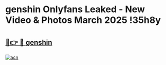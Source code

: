 # genshin Onlyfans Leaked - New Video & Photos March 2025 !35h8y

# <h2><a href="https://69rqnb.iuczelnia.edu.pl?title=genshin&ref=35h8y">🔗👉 🔴 genshin</a></h2>

[![acn](https://github.com/user-attachments/assets/0f9c940e-d8b0-45ae-aac7-cd30a18b3e1c)](https://69rqnb.iuczelnia.edu.pl?title=genshin&ref=35h8y)

